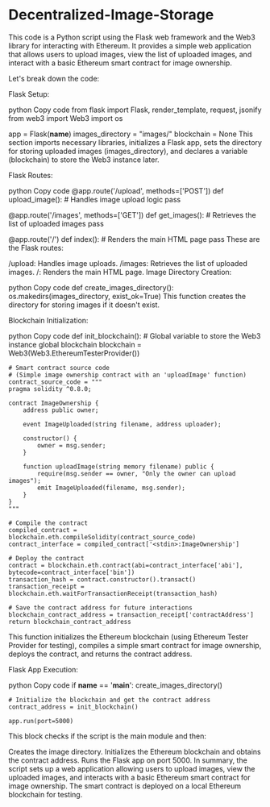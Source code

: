 # Decentralized-Image-Storage
This code is a Python script using the Flask web framework and the Web3 library for interacting with Ethereum. It provides a simple web application that allows users to upload images, view the list of uploaded images, and interact with a basic Ethereum smart contract for image ownership.

Let's break down the code:

Flask Setup:

python
Copy code
from flask import Flask, render_template, request, jsonify
from web3 import Web3
import os

app = Flask(__name__)
images_directory = "images/"
blockchain = None
This section imports necessary libraries, initializes a Flask app, sets the directory for storing uploaded images (images_directory), and declares a variable (blockchain) to store the Web3 instance later.

Flask Routes:

python
Copy code
@app.route('/upload', methods=['POST'])
def upload_image():
    # Handles image upload logic
    pass

@app.route('/images', methods=['GET'])
def get_images():
    # Retrieves the list of uploaded images
    pass

@app.route('/')
def index():
    # Renders the main HTML page
    pass
These are the Flask routes:

/upload: Handles image uploads.
/images: Retrieves the list of uploaded images.
/: Renders the main HTML page.
Image Directory Creation:

python
Copy code
def create_images_directory():
    os.makedirs(images_directory, exist_ok=True)
This function creates the directory for storing images if it doesn't exist.

Blockchain Initialization:

python
Copy code
def init_blockchain():
    # Global variable to store the Web3 instance
    global blockchain
    blockchain = Web3(Web3.EthereumTesterProvider())

    # Smart contract source code
    # (Simple image ownership contract with an 'uploadImage' function)
    contract_source_code = """
    pragma solidity ^0.8.0;

    contract ImageOwnership {
        address public owner;

        event ImageUploaded(string filename, address uploader);

        constructor() {
            owner = msg.sender;
        }

        function uploadImage(string memory filename) public {
            require(msg.sender == owner, "Only the owner can upload images");
            emit ImageUploaded(filename, msg.sender);
        }
    }
    """

    # Compile the contract
    compiled_contract = blockchain.eth.compileSolidity(contract_source_code)
    contract_interface = compiled_contract['<stdin>:ImageOwnership']

    # Deploy the contract
    contract = blockchain.eth.contract(abi=contract_interface['abi'], bytecode=contract_interface['bin'])
    transaction_hash = contract.constructor().transact()
    transaction_receipt = blockchain.eth.waitForTransactionReceipt(transaction_hash)

    # Save the contract address for future interactions
    blockchain_contract_address = transaction_receipt['contractAddress']
    return blockchain_contract_address
This function initializes the Ethereum blockchain (using Ethereum Tester Provider for testing), compiles a simple smart contract for image ownership, deploys the contract, and returns the contract address.

Flask App Execution:

python
Copy code
if __name__ == '__main__':
    create_images_directory()

    # Initialize the blockchain and get the contract address
    contract_address = init_blockchain()

    app.run(port=5000)
This block checks if the script is the main module and then:

Creates the image directory.
Initializes the Ethereum blockchain and obtains the contract address.
Runs the Flask app on port 5000.
In summary, the script sets up a web application allowing users to upload images, view the uploaded images, and interacts with a basic Ethereum smart contract for image ownership. The smart contract is deployed on a local Ethereum blockchain for testing.
